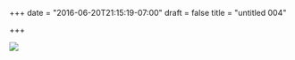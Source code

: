 +++
date = "2016-06-20T21:15:19-07:00"
draft = false
title = "untitled 004"

+++

<img src="https://s3-us-west-2.amazonaws.com/ginput/20160620_01_01.jpg">
